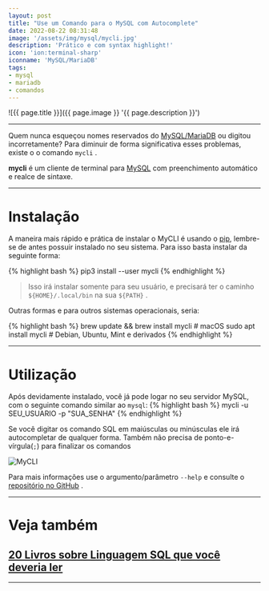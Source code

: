 ```yaml
---
layout: post
title: "Use um Comando para o MySQL com Autocomplete"
date: 2022-08-22 08:31:48
image: '/assets/img/mysql/mycli.jpg'
description: 'Prático e com syntax highlight!'
icon: 'ion:terminal-sharp'
iconname: 'MySQL/MariaDB'
tags:
- mysql
- mariadb
- comandos
---
```


![{{ page.title }}]({{ page.image }} '{{ page.description }}')

---

Quem nunca esqueçou nomes reservados do [MySQL/MariaDB](https://terminalroot.com.br/mysql) ou digitou incorretamente? Para diminuir de forma significativa esses problemas, existe o o comando `mycli` .

**mycli** é um cliente de terminal para [MySQL](https://terminalroot.com.br/tags#mysql) com preenchimento automático e realce de sintaxe.

---

# Instalação
A maneira mais rápido e prática de instalar o MyCLI é usando o [pip](https://pypi.org/project/pip/), lembre-se de antes possuir instalado no seu sistema. Para isso basta instalar da seguinte forma:

{% highlight bash %}
pip3 install --user mycli
{% endhighlight %}
> Isso irá instalar somente para seu usuário, e precisará ter o caminho `${HOME}/.local/bin` na sua `${PATH}` .

Outras formas e para outros sistemas operacionais, seria:

{% highlight bash %}
brew update && brew install mycli  # macOS
sudo apt install mycli # Debian, Ubuntu, Mint e derivados
{% endhighlight %}

---

# Utilização
Após devidamente instalado, você já pode logar no seu servidor MySQL, com o seguinte comando similar ao `mysql`:
{% highlight bash %}
mycli -u SEU_USUARIO -p "SUA_SENHA"
{% endhighlight %}

Se você digitar os comando SQL em maiúsculas ou minúsculas ele irá autocompletar de qualquer forma. Também não precisa de ponto-e-vírgula(`;`) para finalizar os comandos

![MyCLI](https://github.com/dbcli/mycli/raw/main/screenshots/main.gif) 

Para mais informações use o argumento/parâmetro `--help` e consulte o [repositório no GitHub](https://github.com/dbcli/mycli) .

---

# Veja também 
## [20 Livros sobre Linguagem SQL que você deveria ler](https://terminalroot.com.br/2023/05/20-livros-sobre-linguagem-sql-que-voce-deveria-ler.html)

---

